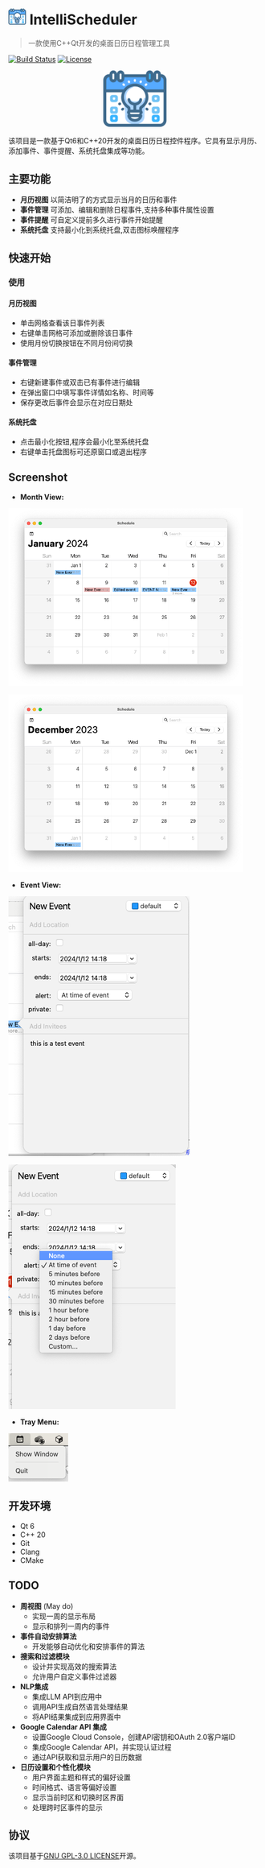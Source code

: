 # <img src="resource/icon.svg" style="width: 7%;" /> IntelliScheduler

> 一款使用C++Qt开发的桌面日历日程管理工具

[![Build Status](https://img.shields.io/badge/build-passing-brightgreen)](https://github.com/Toukaya/IntelliScheduler.git) [![License](https://img.shields.io/badge/license-GPL3.0-blue.svg)](LICENSE)

<p align="center"><img src="resource/icon.svg" style="width: 25%;" /></p>

该项目是一款基于Qt6和C++20开发的桌面日历日程控件程序。它具有显示月历、添加事件、事件提醒、系统托盘集成等功能。

## 主要功能

- **月历视图** 以简洁明了的方式显示当月的日历和事件
- **事件管理** 可添加、编辑和删除日程事件,支持多种事件属性设置
- **事件提醒** 可自定义提前多久进行事件开始提醒
- **系统托盘** 支持最小化到系统托盘,双击图标唤醒程序

## 快速开始

### 使用

#### 月历视图

- 单击网格查看该日事件列表
- 右键单击网格可添加或删除该日事件
- 使用月份切换按钮在不同月份间切换

#### 事件管理

- 右键新建事件或双击已有事件进行编辑
- 在弹出窗口中填写事件详情如名称、时间等
- 保存更改后事件会显示在对应日期处

#### 系统托盘

- 点击最小化按钮,程序会最小化至系统托盘
- 右键单击托盘图标可还原窗口或退出程序

## Screenshot

- **Month View:**

![MonthView](doc/Screenshot/MonthView.png)

![MonthView2](doc/Screenshot/MonthView2.png)

- **Event View:**

![EventView](doc/Screenshot/EventView.png)

![EventView2](doc/Screenshot/EventView2.png)

- **Tray Menu:**

![TrayMenu](doc/Screenshot/TrayMenu.png)



## 开发环境

- Qt 6
- C++ 20  
- Git
- Clang
- CMake

## TODO

- **周视图** (May do)
  - 实现一周的显示布局
  - 显示和排列一周内的事件
- **事件自动安排算法**
  - 开发能够自动优化和安排事件的算法
- **搜索和过滤模块**
  - 设计并实现高效的搜索算法
  - 允许用户自定义事件过滤器
- **NLP集成**
  - 集成LLM API到应用中
  - 调用API生成自然语言处理结果
  - 将API结果集成到应用界面中
- **Google Calendar API 集成**
  - 设置Google Cloud Console，创建API密钥和OAuth 2.0客户端ID
  - 集成Google Calendar API，并实现认证过程
  - 通过API获取和显示用户的日历数据
- **日历设置和个性化模块**
  - 用户界面主题和样式的偏好设置
  - 时间格式、语言等偏好设置
  - 显示当前时区和切换时区界面
  - 处理跨时区事件的显示

## 协议

该项目基于[GNU GPL-3.0 LICENSE](LICENSE)开源。
